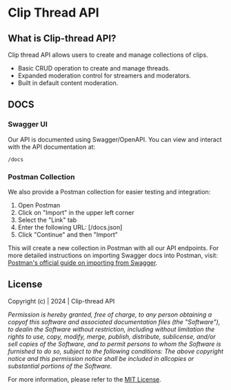 <!-- @format -->

# Clip Thread API

## What is Clip-thread API?

Clip thread API allows users to create and manage collections of clips.

- Basic CRUD operation to create and manage threads.
- Expanded moderation control for streamers and moderators.
- Built in default content moderation.

## DOCS

### Swagger UI

Our API is documented using Swagger/OpenAPI. You can view and interact with the API documentation at:

    /docs

### Postman Collection

We also provide a Postman collection for easier testing and integration:

1. Open Postman
2. Click on "Import" in the upper left corner
3. Select the "Link" tab
4. Enter the following URL: [/docs.json]
5. Click "Continue" and then "Import"

This will create a new collection in Postman with all our API endpoints. For more detailed instructions on importing Swagger docs into Postman, visit: [Postman's official guide on importing from Swagger](https://learning.postman.com/docs/getting-started/importing-and-exporting/importing-from-swagger/).

## License

Copyright (c) | 2024 | Clip-thread API

_Permission is hereby granted, free of charge, to any person obtaining a copyof this software and associated documentation files (the "Software"), to dealin the Software without restriction, including without limitation the rights to use, copy, modify, merge, publish, distribute, sublicense, and/or sell copies of the Software, and to permit persons to whom the Software is furnished to do so, subject to the following conditions: The above copyright notice and this permission notice shall be included in allcopies or substantial portions of the Software._

For more information, please refer to the [MIT License](https://opensource.org/licenses/MIT).
